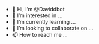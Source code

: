 - 👋 Hi, I’m @Daviddbot
- 👀 I’m interested in ...
- 🌱 I’m currently learning ...
- 💞️ I’m looking to collaborate on ...
- 📫 How to reach me ...

<!---
Daviddbot/Daviddbot is a ✨ special ✨ repository because its `README.md` (this file) appears on your GitHub profile.
You can click the Preview link to take a look at your changes.
--->
